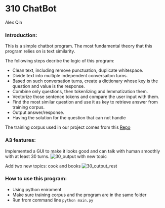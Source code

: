 # 310 ChatBot

Alex Qin

### Introduction: 

This is a simple chatbot program. The most fundamental theory that this program relies on is text similarity. 

The following steps decribe the logic of this program:
* Clean text, including remove punctuation, duplicate whitespace.
* Divide text into multiple independent conversaiton turns.
* Based on such conversation turns, create a dictionary whose key is the question and value is the response.
* Combine only questions, then tokenlizing and lemmatization them.
* Vectorize those sentence tokens and compare the user input with them.
* Find the most similar question and use it as key to retrieve answer from training corpus.
* Output answer/response.
* Having the solution for the question that can not handle

The training corpus used in our project comes from this [Repo](https://github.com/gunthercox/chatterbot-corpus)

### A3 features:
Implemented a GUI to make it looks good and can talk with human smoothly with at least 30 turns.
![30_output with new topic](https://user-images.githubusercontent.com/43220166/55991117-54bf1180-5c5e-11e9-8d06-913b427e40fc.PNG)

Add two new topics: cook and books
![30_output_rest](https://user-images.githubusercontent.com/43220166/55991287-c008e380-5c5e-11e9-8f56-e879fc4b838c.PNG)



### How to use this program:
* Using python eniroment
* Make sure training corpus and the program are in the same folder
* Run from command line `python main.py`



